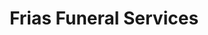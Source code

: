 ---
title: "Frias Funeral Services"
url: /quezon-city/frias-funeral-services/
shop: funeral directors
---